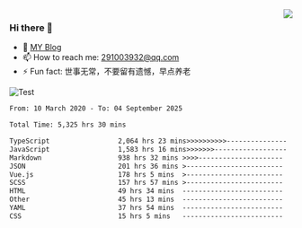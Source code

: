 <img align='right' src='https://github-readme-stats.vercel.app/api?username=niaogege&show_icons=true&theme=radical'/>

### Hi there 👋

- 🌱 [MY Blog](https://bythewayer.com/)
- 📫 How to reach me: 291003932@qq.com
- ⚡ Fun fact:  世事无常，不要留有遗憾，早点养老

![Test](https://github-readme-stats.vercel.app/api/top-langs/?username=niaogege&layout=compact)

<!--START_SECTION:waka-->

```txt
From: 10 March 2020 - To: 04 September 2025

Total Time: 5,325 hrs 30 mins

TypeScript                 2,064 hrs 23 mins>>>>>>>>>>---------------   38.76 %
JavaScript                 1,583 hrs 16 mins>>>>>>>------------------   29.73 %
Markdown                   938 hrs 32 mins >>>>---------------------   17.62 %
JSON                       201 hrs 36 mins >------------------------   03.79 %
Vue.js                     178 hrs 5 mins  >------------------------   03.34 %
SCSS                       157 hrs 57 mins >------------------------   02.97 %
HTML                       49 hrs 34 mins  -------------------------   00.93 %
Other                      45 hrs 13 mins  -------------------------   00.85 %
YAML                       37 hrs 54 mins  -------------------------   00.71 %
CSS                        15 hrs 5 mins   -------------------------   00.28 %
```

<!--END_SECTION:waka-->

